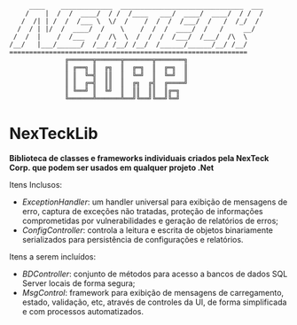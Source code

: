 
```
     ____    _____________  _______________________________  ___
    /    |  /  /  ____/  / /  /____   ___/  ____/  ____/  / /  /
   /  /| | /  /  /___ \  \/  /    /  /  /  /___/  /   /  /_/  /
  /  / | |/  /  ____/  /    \    /  /  /  ____/  /   /     __/
 /  /  |    /  /___   /  /\  \  /  /  /  /___/  /___/  /\  \
/__/   |___/______/  /__/ /__/ /__/  /______/______/__/ /__/
============================================================
              ╔══════╦══════╦═══════╦═══════╗
              ║ ╔══╗ ║  ╔╗  ║  ╔═╗  ║  ╔═╗  ║
              ║ ║  ╚═╣  ║║  ║  ╚═╝  ║  ╚═╝  ║
              ║ ║  ╔═╣  ║║  ║  ╔╗  ╔╣  ╔════╝
              ║ ╚══╝ ║  ╚╝  ║  ║║  ║║  ║╔═╗
              ╚══════╩══════╩══╝╚══╝╚══╝╚═╝
```
# NexTeckLib

**Biblioteca de classes e frameworks individuais criados pela NexTeck Corp. que podem ser usados em qualquer projeto .Net**

Itens Inclusos:
- *ExceptionHandler*: um handler universal para exibição de mensagens de erro, captura de exceções não tratadas, proteção de informações comprometidas por vulnerabilidades e geração de relatórios de erros;
- *ConfigController*: controla a leitura e escrita de objetos binariamente serializados para persistência de configurações e relatórios.

Itens a serem incluídos:
- *BDController*: conjunto de métodos para acesso a bancos de dados SQL Server locais de forma segura;
- *MsgControl*: framework para exibição de mensagens de carregamento, estado, validação, etc, através de controles da UI, de forma simplificada e com processos automatizados.
